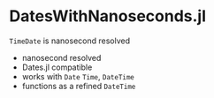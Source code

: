 # DatesWithNanoseconds.jl

`TimeDate` is nanosecond resolved

- nanosecond resolved
- Dates.jl compatible
- works with `Date` `Time`, `DateTime`
- functions as a refined `DateTime`

